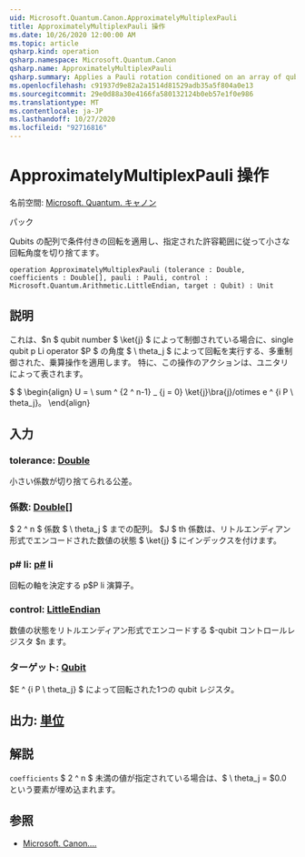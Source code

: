 ```yaml
---
uid: Microsoft.Quantum.Canon.ApproximatelyMultiplexPauli
title: ApproximatelyMultiplexPauli 操作
ms.date: 10/26/2020 12:00:00 AM
ms.topic: article
qsharp.kind: operation
qsharp.namespace: Microsoft.Quantum.Canon
qsharp.name: ApproximatelyMultiplexPauli
qsharp.summary: Applies a Pauli rotation conditioned on an array of qubits, truncating small rotation angles according to a given tolerance.
ms.openlocfilehash: c91937d9e82a2a1514d81529adb35a5f804a0e13
ms.sourcegitcommit: 29e0d88a30e4166fa580132124b0eb57e1f0e986
ms.translationtype: MT
ms.contentlocale: ja-JP
ms.lasthandoff: 10/27/2020
ms.locfileid: "92716816"
---
```

# <a name="approximatelymultiplexpauli-operation"></a>ApproximatelyMultiplexPauli 操作

名前空間: [Microsoft. Quantum. キャノン](xref:Microsoft.Quantum.Canon)

パック [](https://nuget.org/packages/)


Qubits の配列で条件付きの回転を適用し、指定された許容範囲に従って小さな回転角度を切り捨てます。

```qsharp
operation ApproximatelyMultiplexPauli (tolerance : Double, coefficients : Double[], pauli : Pauli, control : Microsoft.Quantum.Arithmetic.LittleEndian, target : Qubit) : Unit
```


## <a name="description"></a>説明

これは、$n $ qubit number $ \ket{j} $ によって制御されている場合に、single qubit p Li operator $P $ の角度 $ \ theta_j $ によって回転を実行する、多重制御された、乗算操作を適用します。
特に、この操作のアクションは、ユニタリによって表されます。

$ $ \begin{align} U = \ sum ^ {2 ^ n-1} _ {j = 0} \ket{j}\bra{j}/otimes e ^ {i P \ theta_j}。
\end{align}

##

## <a name="input"></a>入力

### <a name="tolerance--double"></a>tolerance: [Double](xref:microsoft.quantum.lang-ref.double)

小さい係数が切り捨てられる公差。


### <a name="coefficients--double"></a>係数: [Double](xref:microsoft.quantum.lang-ref.double)[]

$ 2 ^ n $ 係数 $ \ theta_j $ までの配列。 $J $ th 係数は、リトルエンディアン形式でエンコードされた数値の状態 $ \ket{j} $ にインデックスを付けます。


### <a name="pauli--pauli"></a>p# li: [p#](xref:microsoft.quantum.lang-ref.pauli) li

回転の軸を決定する p$P li 演算子。


### <a name="control--littleendian"></a>control: [LittleEndian](xref:Microsoft.Quantum.Arithmetic.LittleEndian)

数値の状態をリトルエンディアン形式でエンコードする $-qubit コントロールレジスタ $n ます。


### <a name="target--qubit"></a>ターゲット: [Qubit](xref:microsoft.quantum.lang-ref.qubit)

$E ^ {i P \ theta_j} $ によって回転された1つの qubit レジスタ。



## <a name="output--unit"></a>出力: [単位](xref:microsoft.quantum.lang-ref.unit)



## <a name="remarks"></a>解説

`coefficients` $ 2 ^ n $ 未満の値が指定されている場合は、$ \ theta_j = $0.0 という要素が埋め込まれます。

## <a name="see-also"></a>参照

- [Microsoft. Canon....](xref:Microsoft.Quantum.Canon.MultiplexPauli)